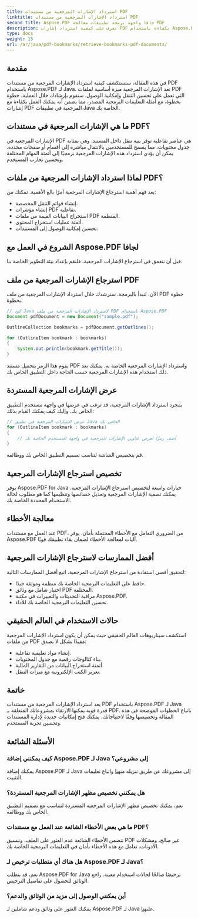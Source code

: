 ```yaml
---
title: استرداد الإشارات المرجعية من مستندات PDF
linktitle: استرداد الإشارات المرجعية من مستندات PDF
second_title: Aspose.PDF جافا واجهة برمجة تطبيقات معالجة PDF
description: تعرف على كيفية استرداد إشارات PDF بكفاءة باستخدام Aspose.PDF لـ Java في هذا الدليل الشامل.
type: docs
weight: 15
url: /ar/java/pdf-bookmarks/retrieve-bookmarks-pdf-documents/
---
```


## مقدمة

في هذه المقالة، سنستكشف كيفية استرداد الإشارات المرجعية من مستندات PDF باستخدام Aspose.PDF لـ Java. تعد الإشارات المرجعية ميزة أساسية لملفات PDF التي تعمل على تحسين التنقل وإمكانية الوصول. سنقوم بإرشادك خلال العملية، خطوة بخطوة، مع أمثلة التعليمات البرمجية المصدر، مما يضمن أنه يمكنك العمل بكفاءة مع إشارات PDF المرجعية في تطبيقات Java الخاصة بك.

## ما هي الإشارات المرجعية في مستندات PDF؟

الإشارات المرجعية في PDF هي عناصر تفاعلية توفر بنية تنقل داخل المستند. وهي بمثابة جدول محتويات، مما يسمح للمستخدمين بالانتقال مباشرة إلى أقسام أو صفحات محددة. يمكن أن يؤدي استرداد هذه الإشارات المرجعية برمجيًا إلى أتمتة المهام المختلفة وتحسين تجارب المستخدم.

## لماذا استرداد الإشارات المرجعية من ملفات PDF؟

يعد فهم أهمية استرجاع الإشارات المرجعية أمرًا بالغ الأهمية. تمكنك من:

- إنشاء قوائم التنقل المخصصة.
- إنشاء مؤشرات PDF تفاعلية.
- استخراج البيانات القيمة من ملفات PDF المنظمة.
- أتمتة عمليات استخراج المحتوى.
- تحسين إمكانية الوصول إلى المستندات.

## الشروع في العمل مع Aspose.PDF لجافا

قبل أن نتعمق في استرجاع الإشارات المرجعية، فلنقم بإعداد بيئة التطوير الخاصة بنا.

## استرجاع الإشارات المرجعية من ملف PDF

الآن، لنبدأ بالبرمجة. سنرشدك خلال استرداد الإشارات المرجعية من ملف PDF خطوة بخطوة.

```java
// كود Java لاسترداد الإشارات المرجعية من ملف PDF باستخدام Aspose.PDF
Document pdfDocument = new Document("sample.pdf");

OutlineCollection bookmarks = pdfDocument.getOutlines();

for (OutlineItem bookmark : bookmarks)
{
    System.out.println(bookmark.getTitle());
}
```

يقوم هذا الرمز بتحميل مستند PDF واسترداد الإشارات المرجعية الخاصة به. يمكنك بعد ذلك استخدام هذه الإشارات المرجعية حسب الحاجة داخل التطبيق الخاص بك.

## عرض الإشارات المرجعية المستردة

بمجرد استرداد الإشارات المرجعية، قد ترغب في عرضها في واجهة مستخدم التطبيق الخاص بك. وإليك كيف يمكنك القيام بذلك:

```java
// عرض الإشارات المرجعية في تطبيق Java الخاص بك
for (OutlineItem bookmark : bookmarks)
{
    // أضف رمزًا لعرض عناوين الإشارات المرجعية في واجهة المستخدم الخاصة بك
}
```

قم بتخصيص الشاشة لتناسب تصميم التطبيق الخاص بك ووظائفه.

## تخصيص استرجاع الإشارات المرجعية

يوفر Aspose.PDF for Java خيارات واسعة لتخصيص استرجاع الإشارات المرجعية. يمكنك تصفية الإشارات المرجعية وتعديل خصائصها وتنظيمها كما هو مطلوب لحالة الاستخدام المحددة الخاصة بك.

## معالجة الأخطاء

عند العمل مع مستندات PDF، من الضروري التعامل مع الأخطاء المحتملة بأمان. يوفر Aspose.PDF آليات لمعالجة الأخطاء لضمان بقاء تطبيقك قويًا.

## أفضل الممارسات لاسترجاع الإشارات المرجعية

لتحقيق أقصى استفادة من استرجاع الإشارات المرجعية، اتبع أفضل الممارسات التالية:

- حافظ على التعليمات البرمجية الخاصة بك منظمة وموثقة جيدًا.
- اختبار شامل مع وثائق PDF المختلفة.
- مراقبة التحديثات والتغييرات في مكتبة Aspose.PDF.
- تحسين التعليمات البرمجية الخاصة بك للأداء.

## حالات الاستخدام في العالم الحقيقي

استكشف سيناريوهات العالم الحقيقي حيث يمكن أن يكون استرداد الإشارات المرجعية من ملفات PDF مفيدًا بشكل لا يصدق:

- إنشاء مواد تعليمية تفاعلية.
- بناء كتالوجات رقمية مع جدول المحتويات.
- أتمتة استخراج البيانات من التقارير المالية.
- تعزيز الكتب الإلكترونية مع ميزات التنقل.

## خاتمة

يعد استرداد الإشارات المرجعية من مستندات PDF باستخدام Aspose.PDF لـ Java قدرة قوية يمكنها الارتقاء بمشروعاتك المتعلقة بـ PDF. باتباع الخطوات الموضحة في هذه المقالة وتخصيصها وفقًا لاحتياجاتك، يمكنك فتح إمكانيات جديدة لإدارة المستندات وتحسين تجربة المستخدم.

## الأسئلة الشائعة

### كيف يمكنني إضافة Aspose.PDF لـ Java إلى مشروعي؟

 يمكنك إضافة Aspose.PDF لـ Java إلى مشروعك عن طريق تنزيله من[هنا](https://releases.aspose.com/pdf/java/) واتباع تعليمات التثبيت.

### هل يمكنني تخصيص مظهر الإشارات المرجعية المستردة؟

نعم، يمكنك تخصيص مظهر الإشارات المرجعية المستردة لتتناسب مع تصميم التطبيق الخاص بك ووظائفه.

### ما هي بعض الأخطاء الشائعة عند العمل مع مستندات PDF؟

تتضمن الأخطاء الشائعة عدم العثور على الملف، وتنسيق PDF غير صالح، ومشكلات الأذونات. تعامل مع هذه الأخطاء بأمان في التعليمات البرمجية الخاصة بك.

### هل هناك أي متطلبات ترخيص لـ Aspose.PDF لـ Java؟

نعم، قد يتطلب Aspose.PDF for Java ترخيصًا صالحًا لحالات استخدام معينة. راجع الوثائق للحصول على تفاصيل الترخيص.

### أين يمكنني الوصول إلى مزيد من الوثائق والدعم؟

 يمكنك العثور على وثائق ودعم شاملين لـ Aspose.PDF لـ Java على[هنا](https://reference.aspose.com/pdf/java/).